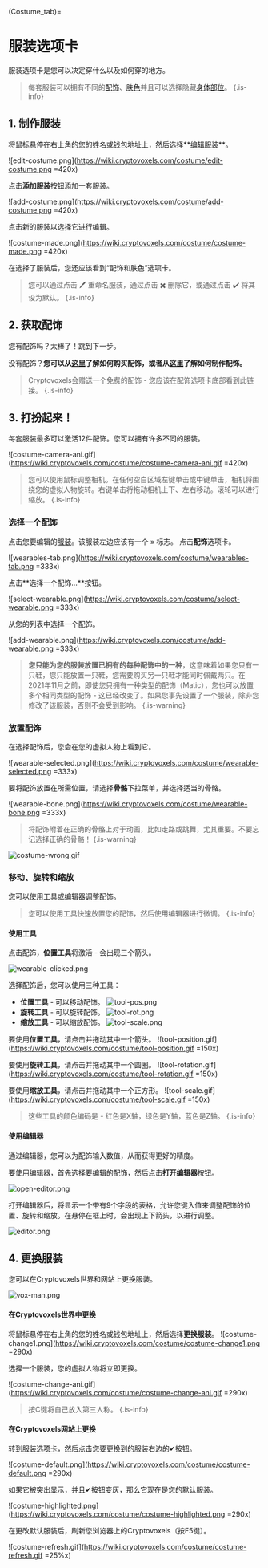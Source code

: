 (Costume_tab)=
# 服装选项卡
服装选项卡是您可以决定穿什么以及如何穿的地方。

> 每套服装可以拥有不同的[配饰](https://wiki.cryptovoxels.com/Player_customization/Buy-a-Wearable)、[肤色](https://wiki.cryptovoxels.com/Player_customization/Avatar_skin)并且可以选择隐藏[身体部位](https://wiki.cryptovoxels.com/Player_customization/Avatar_skin#transparent-body-part)。
{.is-info}

## 1. 制作服装
将鼠标悬停在右上角的您的姓名或钱包地址上，然后选择**[编辑服装](https://www.cryptovoxels.com/account/costumes)**。

![edit-costume.png](https://wiki.cryptovoxels.com/costume/edit-costume.png =420x)

点击**添加服装**按钮添加一套服装。

![add-costume.png](https://wiki.cryptovoxels.com/costume/add-costume.png =420x)

点击新的服装以选择它进行编辑。

![costume-made.png](https://wiki.cryptovoxels.com/costume/costume-made.png =420x)

在选择了服装后，您还应该看到“配饰和肤色”选项卡。

> 您可以通过点击 🖊 重命名服装，通过点击 ✖ 删除它，或通过点击 ✔ 将其设为默认。
{.is-info}

## 2. 获取配饰
您有配饰吗？太棒了！跳到下一步。

没有配饰？**您可以从[这里](https://wiki.cryptovoxels.com/Player_customization/Buy-a-Wearable)了解如何购买配饰，或者从[这里](https://wiki.cryptovoxels.com/en/Player_customization/Create_a_wearable)了解如何制作配饰。**

> Cryptovoxels会赠送一个免费的配饰 - 您应该在配饰选项卡底部看到此链接。
{.is-info}

## 3. 打扮起来！
每套服装最多可以激活12件配饰。您可以拥有许多不同的服装。

![costume-camera-ani.gif](https://wiki.cryptovoxels.com/costume/costume-camera-ani.gif =420x)

> 您可以使用鼠标调整相机。在任何空白区域左键单击或中键单击，相机将围绕您的虚拟人物旋转。右键单击将拖动相机上下、左右移动。滚轮可以进行缩放。
{.is-info}

### 选择一个配饰
点击您要编辑的[服装](https://www.cryptovoxels.com/account/costumes)。该服装左边应该有一个 » 标志。
点击**配饰**选项卡。

![wearables-tab.png](https://wiki.cryptovoxels.com/costume/wearables-tab.png =333x)

点击**选择一个配饰...**按钮。

![select-wearable.png](https://wiki.cryptovoxels.com/costume/select-wearable.png =333x)

从您的列表中选择一个配饰。

![add-wearable.png](https://wiki.cryptovoxels.com/costume/add-wearable.png =333x)

> **您只能为您的服装放置已拥有的每种配饰中的一种**，这意味着如果您只有一只鞋，您只能放置一只鞋，您需要购买另一只鞋才能同时佩戴两只。在2021年11月之前，即使您只拥有一种类型的配饰（Matic），您也可以放置多个相同类型的配饰 - 这已经改变了。如果您事先设置了一个服装，除非您修改了该服装，否则不会受到影响。
{.is-warning}

### 放置配饰
在选择配饰后，您会在您的虚拟人物上看到它。

![wearable-selected.png](https://wiki.cryptovoxels.com/costume/wearable-selected.png =333x)

要将配饰放置在所需位置，请选择**骨骼**下拉菜单，并选择适当的骨骼。

![wearable-bone.png](https://wiki.cryptovoxels.com/costume/wearable-bone.png =333x)

> 将配饰附着在正确的骨骼上对于动画，比如走路或跳舞，尤其重要。不要忘记选择正确的骨骼！
{.is-warning}

![costume-wrong.gif](https://wiki.cryptovoxels.com/costume/costume-wrong.gif)

### 移动、旋转和缩放
您可以使用工具或编辑器调整配饰。

> 您可以使用工具快速放置您的配饰，然后使用编辑器进行微调。
{.is-info}

#### 使用工具
点击配饰，**位置工具**将激活 - 会出现三个箭头。

![wearable-clicked.png](https://wiki.cryptovoxels.com/costume/wearable-clicked.png)

选择配饰后，您可以使用三种工具：
- **位置工具** - 可以移动配饰。
![tool-pos.png](https://wiki.cryptovoxels.com/costume/tool-pos.png) 
- **旋转工具** - 可以旋转配饰。
![tool-rot.png](https://wiki.cryptovoxels.com/costume/tool-rot.png) 
- **缩放工具** - 可以缩放配饰。
![tool-scale.png](https://wiki.cryptovoxels.com/costume/tool-scale.png) 

要使用**位置工具**，请点击并拖动其中一个箭头。
![tool-position.gif](https://wiki.cryptovoxels.com/costume/tool-position.gif =150x)

要使用**旋转工具**，请点击并拖动其中一个圆圈。
![tool-rotation.gif](https://wiki.cryptovoxels.com/costume/tool-rotation.gif =150x)

要使用**缩放工具**，请点击并拖动其中一个正方形。
![tool-scale.gif](https://wiki.cryptovoxels.com/costume/tool-scale.gif =150x)

> 这些工具的颜色编码是 - 红色是X轴，绿色是Y轴，蓝色是Z轴。
{.is-info}


#### 使用编辑器
通过编辑器，您可以为配饰输入数值，从而获得更好的精度。


要使用编辑器，首先选择要编辑的配饰，然后点击**打开编辑器**按钮。

![open-editor.png](https://wiki.cryptovoxels.com/costume/open-editor.png)

打开编辑器后，将显示一个带有9个字段的表格，允许您键入值来调整配饰的位置、旋转和缩放。在悬停在框上时，会出现上下箭头，以进行调整。

![editor.png](https://wiki.cryptovoxels.com/costume/editor.png)

## 4. 更换服装
您可以在Cryptovoxels世界和网站上更换服装。

![vox-man.png](https://wiki.cryptovoxels.com/costume/vox-man.png)

#### 在Cryptovoxels世界中更换
将鼠标悬停在右上角的您的姓名或钱包地址上，然后选择**更换服装**。
![costume-change1.png](https://wiki.cryptovoxels.com/costume/costume-change1.png =290x)

选择一个服装，您的虚拟人物将立即更换。

![costume-change-ani.gif](https://wiki.cryptovoxels.com/costume/costume-change-ani.gif =290x)

> 按C键将自己放入第三人称。
{.is-info}

#### 在Cryptovoxels网站上更换
转到[服装选项卡](https://www.cryptovoxels.com/account/costumes)，然后点击您要更换到的服装右边的✔按钮。

![costume-default.png](https://wiki.cryptovoxels.com/costume/costume-default.png =290x)

如果它被突出显示，并且✔按钮变灰，那么它现在是您的默认服装。

![costume-highlighted.png](https://wiki.cryptovoxels.com/costume/costume-highlighted.png =290x)

在更改默认服装后，刷新您浏览器上的Cryptovoxels（按F5键）。

![costume-refresh.gif](https://wiki.cryptovoxels.com/costume/costume-refresh.gif =25%x)